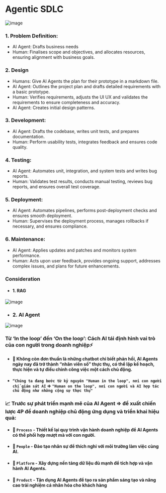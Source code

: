 # Agentic SDLC

![image](https://github.com/user-attachments/assets/e30c36df-5ce4-46ba-9c1d-a2b5e6166c1d)

### 1. Problem Definition:

- AI Agent: Drafts business needs
- Human: Finalises scope and objectives, and allocates resources, ensuring alignment with business goals.

### 2. Design

- Humans: Give AI Agents the plan for their prototype in a markdown file.
- AI Agent: Outlines the project plan and drafts detailed requirements with a basic prototype.
- Human: Verifies requirements, adjusts the UI UX and validates the requirements to ensure completeness and accuracy.
- AI Agent: Creates initial design patterns.

### 3. Development:

- AI Agent: Drafts the codebase, writes unit tests, and prepares documentation.
- Human: Perform usability tests, integrates feedback and ensures code quality.

### 4. Testing:

- AI Agent: Automates unit, integration, and system tests and writes bug reports.
- Human: Validates test results, conducts manual testing, reviews bug reports, and ensures overall test coverage.

### 5. Deployment:

- AI Agent: Automates pipelines, performs post-deployment checks and ensures smooth deployment.
- Human: Supervises the deployment process, manages rollbacks if necessary, and ensures compliance.

### 6. Maintenance:

- AI Agent: Applies updates and patches and monitors system performance.
- Human: Acts upon user feedback, provides ongoing support, addresses complex issues, and plans for future enhancements.

### Consideration
- #### 1. RAG
![image](https://github.com/user-attachments/assets/99e87dab-b62b-4435-aac8-71617c14d5a0)

- ### 2. AI Agent
![image](https://github.com/user-attachments/assets/acf112fc-4f7d-48ab-82a6-8f5180e95ec1)

### Từ ‘In the loop’ đến ‘On the loop’: Cách AI tái định hình vai trò của con người trong doanh nghiệp⚡️
- #### 🤖 Không còn đơn thuần là những chatbot chỉ biết phản hồi, AI Agents ngày nay đã trở thành “nhân viên số” thực thụ, có thể lập kế hoạch, thực hiện và tự điều chỉnh công việc một cách chủ động.
- #### `“Chúng ta đang bước từ kỷ nguyên "Human in the loop", nơi con người chỉ giám sát AI` => `"Human on the loop", nơi con người và AI hợp tác chủ động như những cộng sự thực thụ"`

### 📈 Trước sự phát triển mạnh mẽ của AI Agent => đề xuất chiến lược 4P để doanh nghiệp chủ động ứng dụng và triển khai hiệu quả:
- #### 🔹 `Process` - Thiết kế lại quy trình vận hành doanh nghiệp để AI Agents có thể phối hợp mượt mà với con người.
- #### 🔹 `People` - Đào tạo nhân sự để thích nghi với môi trường làm việc cùng AI.
- #### 🔹 `Platform` - Xây dựng nền tảng dữ liệu đủ mạnh để tích hợp và vận hành AI Agents.
- #### 🔹 `Product` - Tận dụng AI Agents để tạo ra sản phẩm sáng tạo và nâng cao trải nghiệm cá nhân hóa cho khách hàng


